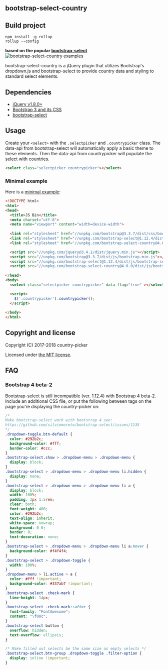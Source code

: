 ## bootstrap-select-country
## Build project
```
npm install -g rollup
rollup --config
```

**based on the popular [bootstrap-select](https://silviomoreto.github.io/bootstrap-select/)**
![bootstrap-select-country examples](https://preview.ibb.co/dJ7sA6/Screen_Shot_2017_11_19_at_14_52_35.png)


bootstrap-select-country is a jQuery plugin that utilizes Bootstrap's dropdown.js and bootstrap-select to provide country data and styling to standard select elements.

## Dependencies

- [jQuery v1.8.0+](https://jquery.com)
- [Bootstrap 3 and its CSS](https://getbootstrap.com/docs/3.3/)
- [bootstrap-select](https://developer.snapappointments.com/bootstrap-select/)


## Usage

Create your `<select>` with the `.selectpicker` and `.countrypicker` class. The data-api from bootstrap-select will automatically apply a basic theme to these elements. Then the data-api from countrypicker will populate the select with countries.

```html
<select class="selectpicker countrypicker"></select>
```

### Minimal example

Here is a [minimal example](https://jsbin.com/xacuyin/edit?html,output):

```html
<!DOCTYPE html>
<html>
<head>
  <title>JS Bin</title>
  <meta charset="utf-8">
  <meta name="viewport" content="width=device-width">
  
  <link rel="stylesheet" href="//unpkg.com/bootstrap@3.3.7/dist/css/bootstrap.min.css" type="text/css" />
  <link rel="stylesheet" href="//unpkg.com/bootstrap-select@1.12.4/dist/css/bootstrap-select.min.css" type="text/css" />
  <link rel="stylesheet" href="//unpkg.com/bootstrap-select-country@4.0.0/dist/css/bootstrap-select-country.min.css" type="text/css" />

  <script src="//unpkg.com/jquery@3.4.1/dist/jquery.min.js"></script>
  <script src="//unpkg.com/bootstrap@3.3.7/dist/js/bootstrap.min.js"></script>
  <script src="//unpkg.com/bootstrap-select@1.12.4/dist/js/bootstrap-select.min.js"></script>
  <script src="//unpkg.com/bootstrap-select-country@4.0.0/dist/js/bootstrap-select-country.min.js"></script>
  
</head>
<body>
  <select class="selectpicker countrypicker" data-flag="true" ></select>

  <script>
    $('.countrypicker').countrypicker();
  </script>
  
</body>
</html>
```

## Copyright and license

Copyright (C) 2017-2018 country-picker

Licensed under [the MIT license](LICENSE).

## FAQ
### Bootstrap 4 beta-2

Bootstrap-select is still incompatible (ver. 1.12.4) with Bootstrap 4 beta-2.
Include an additional CSS file, or put the following between <style></style> tags on the page you're displaying the country-picker on:

```css
/*
Make bootstrap-select work with bootstrap 4 see:
https://github.com/silviomoreto/bootstrap-select/issues/1135
*/
.dropdown-toggle.btn-default {
  color: #292b2c;
  background-color: #fff;
  border-color: #ccc;
}
.bootstrap-select.show > .dropdown-menu > .dropdown-menu {
  display: block;
}
.bootstrap-select > .dropdown-menu > .dropdown-menu li.hidden {
  display: none;
}
.bootstrap-select > .dropdown-menu > .dropdown-menu li a {
  display: block;
  width: 100%;
  padding: 3px 1.5rem;
  clear: both;
  font-weight: 400;
  color: #292b2c;
  text-align: inherit;
  white-space: nowrap;
  background: 0 0;
  border: 0;
  text-decoration: none;
}
.bootstrap-select > .dropdown-menu > .dropdown-menu li a:hover {
  background-color: #f4f4f4;
}
.bootstrap-select > .dropdown-toggle {
  width: 100%;
}
.dropdown-menu > li.active > a {
  color: #fff !important;
  background-color: #337ab7 !important;
}
.bootstrap-select .check-mark {
  line-height: 14px;
}
.bootstrap-select .check-mark::after {
  font-family: "FontAwesome";
  content: "\f00c";
}
.bootstrap-select button {
  overflow: hidden;
  text-overflow: ellipsis;
}

/* Make filled out selects be the same size as empty selects */
.bootstrap-select.btn-group .dropdown-toggle .filter-option {
  display: inline !important;
}
```
